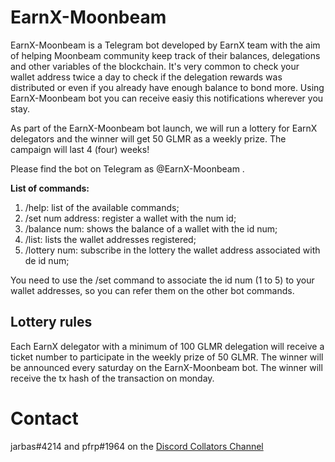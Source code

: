 # EarnX-Moonbeam
EarnX-Moonbeam is a Telegram bot developed by EarnX team with the aim of helping Moonbeam community keep track of their balances, delegations and other variables of the blockchain. It's very common to check your wallet address twice a day to check if the delegation rewards was distributed or even if you already have enough balance to bond more. Using EarnX-Moonbeam bot you can receive easiy this notifications wherever you stay. 

As part of the EarnX-Moonbeam bot launch, we will run a lottery for EarnX delegators and the winner will get 50 GLMR as a weekly prize. The campaign will last 4 (four) weeks! 

Please find the bot on Telegram as @EarnX-Moonbeam .

**List of commands:**

1. /help: list of the available commands;
2. /set num address: register a wallet with the num id;
3. /balance num: shows the balance of a wallet with the id num;
4. /list: lists the wallet addresses registered;
5. /lottery num: subscribe in the lottery the wallet address associated with de id num;

You need to use the /set command to associate the id num (1 to 5) to your wallet addresses, so you can refer them on the other bot commands.

## Lottery rules

Each EarnX delegator with a minimum of 100 GLMR delegation will receive a ticket number to participate in the weekly prize of 50 GLMR. The winner will be announced every saturday on the EarnX-Moonbeam bot. The winner will receive the tx hash of the transaction on monday. 

# Contact

jarbas#4214 and pfrp#1964 on the [Discord Collators Channel](https://discord.gg/ybZ5qCCj)
